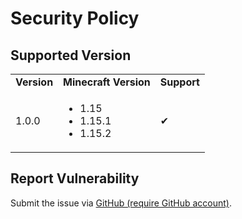 # Security Policy

## Supported Version

<table>
  <tr>
    <td align="center"><strong>Version</strong></td>
    <td align="center"><strong>Minecraft Version</strong></td>
    <td align="center"><strong>Support</strong></td>
  </tr>
  <tr>
    <td>1.0.0</td>
    <td><ul>
      <li>1.15</li>
      <li>1.15.1</li>
      <li>1.15.2</li>
    </ul></td>
    <td>✔</td>
  </tr>
</table>

## Report Vulnerability

Submit the issue via [GitHub (require GitHub account)](https://github.com/hugoalh/Minecraft.Java.DataPack.TagPlus/issues).
